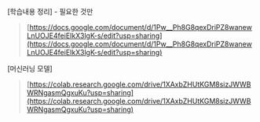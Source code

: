 [학습내용 정리] - 필요한 것만
>[https://docs.google.com/document/d/1Pw__Ph8G8qexDriPZ8wanewLnUOJE4feiEIkX3lgK-s/edit?usp=sharing](https://docs.google.com/document/d/1Pw__Ph8G8qexDriPZ8wanewLnUOJE4feiEIkX3lgK-s/edit?usp=sharing)

[머신러닝 모델]
>[https://colab.research.google.com/drive/1XAxbZHUtKGM8sizJWWBWRNgasmQgxuKu?usp=sharing](https://colab.research.google.com/drive/1XAxbZHUtKGM8sizJWWBWRNgasmQgxuKu?usp=sharing)
